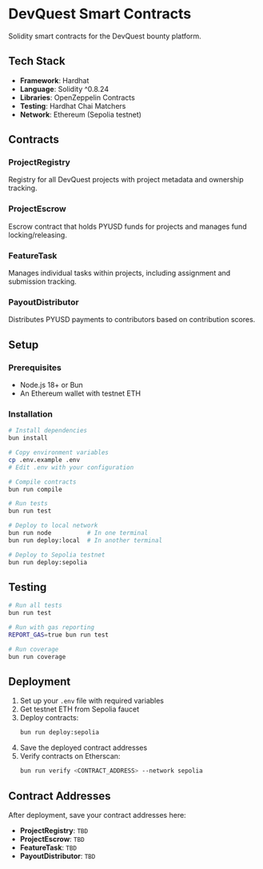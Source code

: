 # DevQuest Smart Contracts

Solidity smart contracts for the DevQuest bounty platform.

## Tech Stack

- **Framework**: Hardhat
- **Language**: Solidity ^0.8.24
- **Libraries**: OpenZeppelin Contracts
- **Testing**: Hardhat Chai Matchers
- **Network**: Ethereum (Sepolia testnet)

## Contracts

### ProjectRegistry

Registry for all DevQuest projects with project metadata and ownership tracking.

### ProjectEscrow

Escrow contract that holds PYUSD funds for projects and manages fund locking/releasing.

### FeatureTask

Manages individual tasks within projects, including assignment and submission tracking.

### PayoutDistributor

Distributes PYUSD payments to contributors based on contribution scores.

## Setup

### Prerequisites

- Node.js 18+ or Bun
- An Ethereum wallet with testnet ETH

### Installation

```bash
# Install dependencies
bun install

# Copy environment variables
cp .env.example .env
# Edit .env with your configuration

# Compile contracts
bun run compile

# Run tests
bun run test

# Deploy to local network
bun run node          # In one terminal
bun run deploy:local  # In another terminal

# Deploy to Sepolia testnet
bun run deploy:sepolia
```

## Testing

```bash
# Run all tests
bun run test

# Run with gas reporting
REPORT_GAS=true bun run test

# Run coverage
bun run coverage
```

## Deployment

1. Set up your `.env` file with required variables
2. Get testnet ETH from Sepolia faucet
3. Deploy contracts:
   ```bash
   bun run deploy:sepolia
   ```
4. Save the deployed contract addresses
5. Verify contracts on Etherscan:
   ```bash
   bun run verify <CONTRACT_ADDRESS> --network sepolia
   ```

## Contract Addresses

After deployment, save your contract addresses here:

- **ProjectRegistry**: `TBD`
- **ProjectEscrow**: `TBD`
- **FeatureTask**: `TBD`
- **PayoutDistributor**: `TBD`
